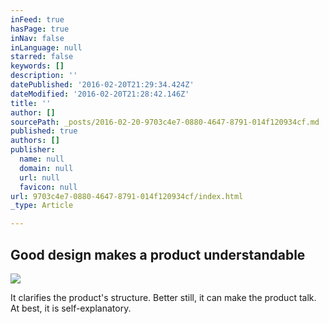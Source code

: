 ```yaml
---
inFeed: true
hasPage: true
inNav: false
inLanguage: null
starred: false
keywords: []
description: ''
datePublished: '2016-02-20T21:29:34.424Z'
dateModified: '2016-02-20T21:28:42.146Z'
title: ''
author: []
sourcePath: _posts/2016-02-20-9703c4e7-0880-4647-8791-014f120934cf.md
published: true
authors: []
publisher:
  name: null
  domain: null
  url: null
  favicon: null
url: 9703c4e7-0880-4647-8791-014f120934cf/index.html
_type: Article

---
```

## Good design makes a product understandable
![](https://the-grid-user-content.s3-us-west-2.amazonaws.com/e86d69fa-13c2-482b-b433-5157f3bfc39a.jpg)

It clarifies the product's structure. Better still, it can make the product talk. At best, it is self-explanatory.